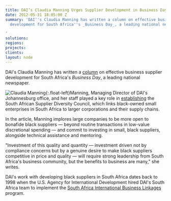 ```yaml
---
title: DAI’s Claudia Manning Urges Supplier Development in Business Day
date: 2012-05-31 18:05:00 Z
summary: 'DAI''s Claudia Manning has written a column on effective business supplier
  development for South Africa''s _Business Day_, a leading national newspaper.

'
solutions: 
regions: 
projects: 
clients: 
layout: node
---
```


DAI's Claudia Manning has written a [column][1] on effective business supplier development for South Africa's _Business Day_, a leading national newspaper.

![Claudia Manning][2]{:.float-left}Manning, Managing Director of DAI's Johannesburg office, and her staff played a key role in [establishing][3] the South African Supplier Diversity Council, which links black-owned small enterprises in South Africa to larger corporations and their supply chains.

In the article, Manning implores large companies to be more open to bonafide black suppliers — beyond routine transactions in low-value discretional spending — and commit to investing in small, black suppliers, alongside technical assistance and mentoring.

"Investment of this quality and quantity — investment driven not by compliance concerns but by a genuine desire to make black suppliers competitive in price and quality — will require strong leadership from South Africa's business community, but the benefits to business are many," she writes.

DAI's work with developing black suppliers in South Africa dates back to 1998 when the U.S. Agency for International Development hired DAI's South Africa team to implement the [South Africa International Business Linkages][4] program.

[1]: http://www.businessday.co.za/articles/Content.aspx?id=173022
[2]: https://assetify-dai.com/news/Manning_Inner_0.jpg
[3]: /news/eciafrica-organizing-business-council-promote-black-south-african-suppliers
[4]: /our-work/projects/south-africa-international-business-linkages-ii-saibl-ii
